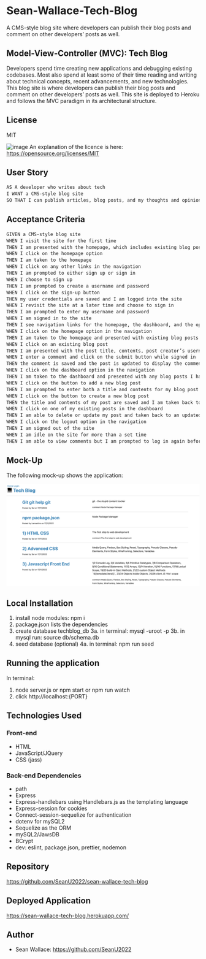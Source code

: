 # Sean-Wallace-Tech-Blog
A CMS-style blog site where developers can publish their blog posts and comment on other developers’ posts as well.

## Model-View-Controller (MVC): Tech Blog
Developers spend time creating new applications and debugging existing codebases. Most also spend at least some of their time reading and writing about technical concepts, recent advancements, and new technologies. This blog site is where developers can publish their blog posts and comment on other developers’ posts as well. This site is deployed to Heroku and follows the MVC paradigm in its architectural structure.

## License
 MIT

![image](https://img.shields.io/badge/License-MIT-yellow.svg) An explanation of the licence is here: https://opensource.org/licenses/MIT

## User Story

```md
AS A developer who writes about tech
I WANT a CMS-style blog site
SO THAT I can publish articles, blog posts, and my thoughts and opinions
```
## Acceptance Criteria

```md
GIVEN a CMS-style blog site
WHEN I visit the site for the first time
THEN I am presented with the homepage, which includes existing blog posts if any have been posted; navigation links for the homepage and the dashboard; and the option to log in
WHEN I click on the homepage option
THEN I am taken to the homepage
WHEN I click on any other links in the navigation
THEN I am prompted to either sign up or sign in
WHEN I choose to sign up
THEN I am prompted to create a username and password
WHEN I click on the sign-up button
THEN my user credentials are saved and I am logged into the site
WHEN I revisit the site at a later time and choose to sign in
THEN I am prompted to enter my username and password
WHEN I am signed in to the site
THEN I see navigation links for the homepage, the dashboard, and the option to log out
WHEN I click on the homepage option in the navigation
THEN I am taken to the homepage and presented with existing blog posts that include the post title and the date created
WHEN I click on an existing blog post
THEN I am presented with the post title, contents, post creator’s username, and date created for that post and have the option to leave a comment
WHEN I enter a comment and click on the submit button while signed in
THEN the comment is saved and the post is updated to display the comment, the comment creator’s username, and the date created
WHEN I click on the dashboard option in the navigation
THEN I am taken to the dashboard and presented with any blog posts I have already created and the option to add a new blog post
WHEN I click on the button to add a new blog post
THEN I am prompted to enter both a title and contents for my blog post
WHEN I click on the button to create a new blog post
THEN the title and contents of my post are saved and I am taken back to an updated dashboard with my new blog post
WHEN I click on one of my existing posts in the dashboard
THEN I am able to delete or update my post and taken back to an updated dashboard
WHEN I click on the logout option in the navigation
THEN I am signed out of the site
WHEN I am idle on the site for more than a set time
THEN I am able to view comments but I am prompted to log in again before I can add, update, or delete comments
```

## Mock-Up

The following mock-up shows the application:

![Mockup.](mockup.png) 

## Local Installation
1. install node modules: npm i
2. package.json lists the dependencies
3. create database techblog_db
3a. in terminal: mysql -uroot -p 
3b. in mysql run: source db/schema.db
4. seed database (optional)
4a. in terminal: npm run seed

## Running the application
In terminal:
 1. node server.js or npm start or npm run watch
 2. click http://localhost:{PORT}

## Technologies Used

### Front-end
 - HTML
 - JavaScript/JQuery
 - CSS (jass)

### Back-end Dependencies
 - path
 - Express
 - Express-handlebars using Handlebars.js as the templating language
 - Express-session for cookies
 - Connect-session-sequelize for authentication
 - dotenv for mySQL2
 - Sequelize as the ORM
 - mySQL2/JawsDB
 - BCrypt
 - dev: eslint, package.json, prettier, nodemon

## Repository
https://github.com/SeanU2022/sean-wallace-tech-blog

## Deployed Application
https://sean-wallace-tech-blog.herokuapp.com/

## Author
 - Sean Wallace: https://github.com/SeanU2022

